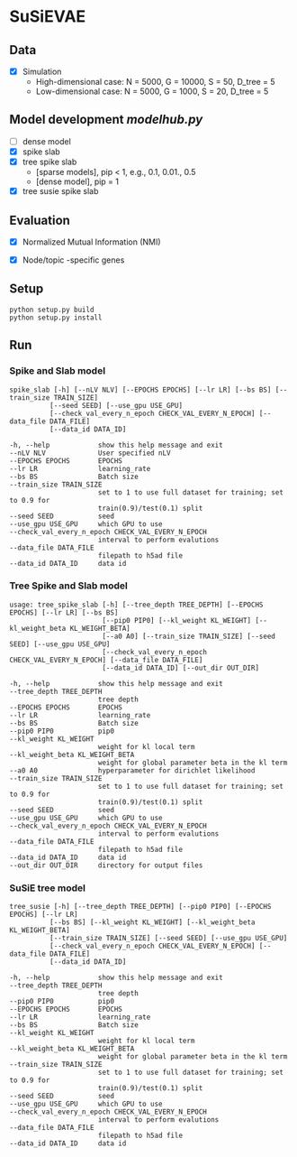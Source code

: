 # SuSiEVAE

## Data
- [X] Simulation
  - High-dimensional case: N = 5000, G = 10000, S = 50, D_tree = 5
  - Low-dimensional case: N = 5000, G = 1000, S = 20, D_tree = 5

## Model development *modelhub.py*
- [ ] dense model
- [X] spike slab
- [X] tree spike slab
  - [sparse models], pip < 1, e.g., 0.1, 0.01., 0.5
  - [dense model], pip = 1
- [X] tree susie spike slab

## Evaluation
- [X] Normalized Mutual Information (NMI)

- [X] Node/topic -specific genes

## Setup

```
python setup.py build
python setup.py install
```

## Run

### Spike and Slab model

```
spike_slab [-h] [--nLV NLV] [--EPOCHS EPOCHS] [--lr LR] [--bs BS] [--train_size TRAIN_SIZE]
          [--seed SEED] [--use_gpu USE_GPU]
          [--check_val_every_n_epoch CHECK_VAL_EVERY_N_EPOCH] [--data_file DATA_FILE]
          [--data_id DATA_ID]
```

```
-h, --help            show this help message and exit
--nLV NLV             User specified nLV
--EPOCHS EPOCHS       EPOCHS
--lr LR               learning_rate
--bs BS               Batch size
--train_size TRAIN_SIZE
                      set to 1 to use full dataset for training; set to 0.9 for
                      train(0.9)/test(0.1) split
--seed SEED           seed
--use_gpu USE_GPU     which GPU to use
--check_val_every_n_epoch CHECK_VAL_EVERY_N_EPOCH
                      interval to perform evalutions
--data_file DATA_FILE
                      filepath to h5ad file
--data_id DATA_ID     data id
```

### Tree Spike and Slab model

```
usage: tree_spike_slab [-h] [--tree_depth TREE_DEPTH] [--EPOCHS EPOCHS] [--lr LR] [--bs BS]
                       [--pip0 PIP0] [--kl_weight KL_WEIGHT] [--kl_weight_beta KL_WEIGHT_BETA]
                       [--a0 A0] [--train_size TRAIN_SIZE] [--seed SEED] [--use_gpu USE_GPU]
                       [--check_val_every_n_epoch CHECK_VAL_EVERY_N_EPOCH] [--data_file DATA_FILE]
                       [--data_id DATA_ID] [--out_dir OUT_DIR]
```

```
-h, --help            show this help message and exit
--tree_depth TREE_DEPTH
                      tree depth
--EPOCHS EPOCHS       EPOCHS
--lr LR               learning_rate
--bs BS               Batch size
--pip0 PIP0           pip0
--kl_weight KL_WEIGHT
                      weight for kl local term
--kl_weight_beta KL_WEIGHT_BETA
                      weight for global parameter beta in the kl term
--a0 A0               hyperparameter for dirichlet likelihood
--train_size TRAIN_SIZE
                      set to 1 to use full dataset for training; set to 0.9 for
                      train(0.9)/test(0.1) split
--seed SEED           seed
--use_gpu USE_GPU     which GPU to use
--check_val_every_n_epoch CHECK_VAL_EVERY_N_EPOCH
                      interval to perform evalutions
--data_file DATA_FILE
                      filepath to h5ad file
--data_id DATA_ID     data id
--out_dir OUT_DIR     directory for output files
```

### SuSiE tree model

```
tree_susie [-h] [--tree_depth TREE_DEPTH] [--pip0 PIP0] [--EPOCHS EPOCHS] [--lr LR]
          [--bs BS] [--kl_weight KL_WEIGHT] [--kl_weight_beta KL_WEIGHT_BETA]
          [--train_size TRAIN_SIZE] [--seed SEED] [--use_gpu USE_GPU]
          [--check_val_every_n_epoch CHECK_VAL_EVERY_N_EPOCH] [--data_file DATA_FILE]
          [--data_id DATA_ID]
```

```
-h, --help            show this help message and exit
--tree_depth TREE_DEPTH
                      tree depth
--pip0 PIP0           pip0
--EPOCHS EPOCHS       EPOCHS
--lr LR               learning_rate
--bs BS               Batch size
--kl_weight KL_WEIGHT
                      weight for kl local term
--kl_weight_beta KL_WEIGHT_BETA
                      weight for global parameter beta in the kl term
--train_size TRAIN_SIZE
                      set to 1 to use full dataset for training; set to 0.9 for
                      train(0.9)/test(0.1) split
--seed SEED           seed
--use_gpu USE_GPU     which GPU to use
--check_val_every_n_epoch CHECK_VAL_EVERY_N_EPOCH
                      interval to perform evalutions
--data_file DATA_FILE
                      filepath to h5ad file
--data_id DATA_ID     data id
```

